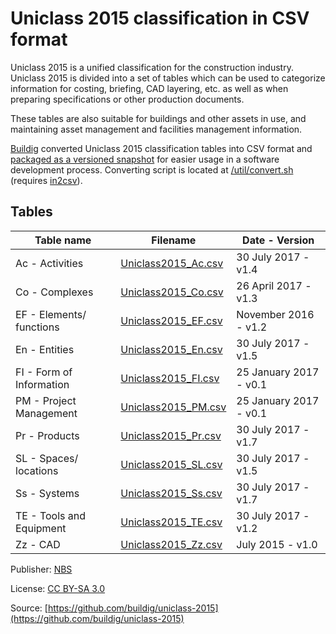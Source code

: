 # Uniclass 2015 classification in CSV format

Uniclass 2015 is a unified classification for the construction industry. Uniclass 2015 is divided into a set of tables which can be used to categorize information for costing, briefing, CAD layering, etc. as well as when preparing specifications or other production documents.

These tables are also suitable for buildings and other assets in use, and maintaining asset management and facilities management information.

[Buildig](http://buildig.com/) converted Uniclass 2015 classification tables into CSV format and [packaged as a versioned snapshot](https://github.com/buildig/uniclass-2015/releases) for easier usage in a software development process. Converting script is located at [/util/convert.sh](/util/convert.sh) (requires [in2csv](http://csvkit.readthedocs.io/en/1.0.2/scripts/in2csv.html)).

## Tables

Table name | Filename | Date - Version
--- | --- | ---
Ac - Activities | [Uniclass2015_Ac.csv](Uniclass2015_Ac.csv) | 30 July 2017 - v1.4
Co - Complexes | [Uniclass2015_Co.csv](Uniclass2015_Co.csv) | 26 April 2017 - v1.3
EF - Elements/ functions | [Uniclass2015_EF.csv](Uniclass2015_EF.csv) | November 2016 - v1.2
En - Entities | [Uniclass2015_En.csv](Uniclass2015_En.csv) | 30 July 2017 - v1.5
FI - Form of Information | [Uniclass2015_FI.csv](Uniclass2015_FI.csv) | 25 January 2017 - v0.1
PM - Project Management | [Uniclass2015_PM.csv](Uniclass2015_PM.csv) | 25 January 2017 - v0.1
Pr - Products | [Uniclass2015_Pr.csv](Uniclass2015_Pr.csv) | 30 July 2017 - v1.7
SL - Spaces/ locations | [Uniclass2015_SL.csv](Uniclass2015_SL.csv) | 30 July 2017 - v1.5
Ss - Systems | [Uniclass2015_Ss.csv](Uniclass2015_Ss.csv) | 30 July 2017 - v1.7
TE - Tools and Equipment | [Uniclass2015_TE.csv](Uniclass2015_TE.csv) | 30 July 2017 - v1.2
Zz - CAD | [Uniclass2015_Zz.csv](Uniclass2015_Zz.csv) | July 2015 - v1.0

Publisher: [NBS](https://toolkit.thenbs.com/articles/classification)

License: [CC BY-SA 3.0](https://creativecommons.org/licenses/by-sa/3.0/)

Source: [https://github.com/buildig/uniclass-2015](https://github.com/buildig/uniclass-2015)
